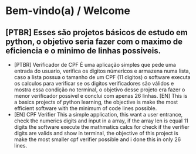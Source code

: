 # Bem-vindo(a) / Welcome
## [PTBR] Esses são projetos básicos de estudo em python, o objetivo seria fazer com o maximo de eficiencia e o minimo de linhas possiveis.<br>
* [PTBR] Verificador de CPF
É uma aplicação simples que pede uma entrada do usuario, verifica os digitos númericos e armazena numa lista, caso a lista possua o tamanho de um CPF (11 digitos) o software executa os calculos para verificar se os digitos verificadores são válidos e mostra essa condição no terminal, o objetivo desse projeto era fazer o menor verificador possivel e conclui com apenas 26 linhas.
[EN] This is a basics projects of python learning, the objective is make the most efficient software with the minimum of code lines possible. 
* [EN] CPF Verifier
This a simple application, this want a user entrance, check the numerics digits and input in a array, if the array len is equal 11 digits the software execute the mathmatics calcs for check if the verifier digits are valids and show in terminal, the objective of this project is make the most smaller cpf verifier possible and i done this in only 26 lines.   
